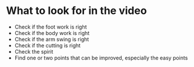 # What to look for in the video

- Check if the foot work is right
- Check if the body work is right
- Check if the arm swing is right
- Check if the cutting is right
- Check the spirit
- Find one or two points that can be improved, especially the easy points
